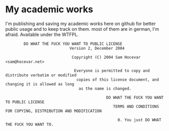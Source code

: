 # My academic works
I'm publishing and saving my academic works here on github for better public usage and to keep track on them. most of them are in german, I'm afraid. Available under the WTFPL.

            DO WHAT THE FUCK YOU WANT TO PUBLIC LICENSE
                                Version 2, December 2004

                                 Copyright (C) 2004 Sam Hocevar <sam@hocevar.net>

                                  Everyone is permitted to copy and distribute verbatim or modified
                                   copies of this license document, and changing it is allowed as long
                                    as the name is changed.

                                                DO WHAT THE FUCK YOU WANT TO PUBLIC LICENSE
                                                   TERMS AND CONDITIONS FOR COPYING, DISTRIBUTION AND MODIFICATION

                                                     0. You just DO WHAT THE FUCK YOU WANT TO.

